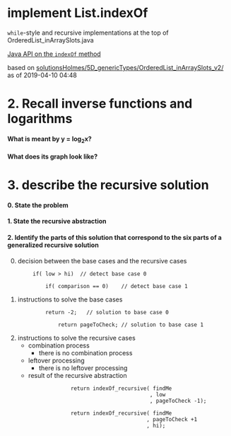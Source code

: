 # implement List.indexOf

`while`-style and recursive implementations at the top of
OrderedList_inArraySlots.java

[Java API on the `indexOf` method](https://docs.oracle.com/javase/10/docs/api/java/util/List.html#indexOf(java.lang.Object))

based on [solutionsHolmes/5D_genericTypes/OrderedList_inArraySlots_v2/](https://github.com/stuyvesant-cs/solutionsHolmes/tree/master/5D_genericTypes/OrderedList_inArraySlots_v2)
as of 2019-04-10 04:48

# 2. Recall inverse functions and logarithms

#### What is meant by y = log<sub>2</sub>x?

#### What does its graph look like? 

# 3. describe the recursive solution 

#### 0. State the problem 

#### 1. State the recursive abstraction

#### 2. Identify the parts of this solution that correspond to the six parts of a generalized recursive solution 

0. decision between the base cases and the recursive cases 
```
        if( low > hi)  // detect base case 0 
```
```
            if( comparison == 0)    // detect base case 1
```
1. instructions to solve the base cases
```
            return -2;   // solution to base case 0 
```
```
                return pageToCheck; // solution to base case 1
```
2. instructions to solve the recursive cases 
   - combination process 
     - there is no combination process 
   - leftover processing 
     - there is no leftover processing
   - result of the recursive abstraction 
```
                    return indexOf_recursive( findMe
                                             , low
                                             , pageToCheck -1);
```
```
                    return indexOf_recursive( findMe
                                            , pageToCheck +1
                                            , hi);
``` 
